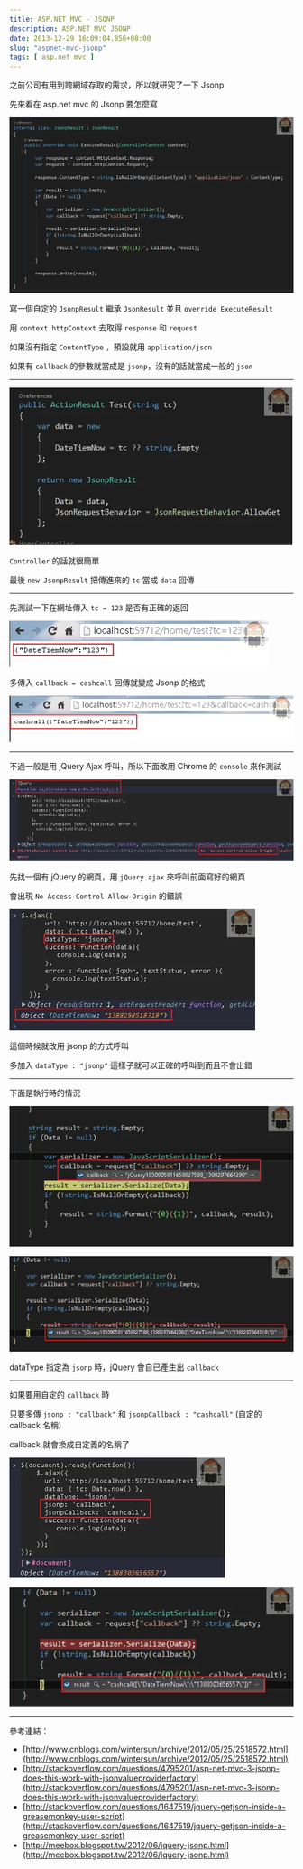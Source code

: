 ```yaml
---
title: ASP.NET MVC - JSONP
description: ASP.NET MVC JSONP
date: 2013-12-29 16:09:04.856+08:00
slug: "aspnet-mvc-jsonp"
tags: [ asp.net mvc ]
---
```


之前公司有用到跨網域存取的需求，所以就研究了一下 Jsonp

先來看在 asp.net mvc 的 Jsonp 要怎麼寫

![](./01.webp)

寫一個自定的 `JsonpResult` 繼承 `JsonResult` 並且 `override ExecuteResult`

用 `context.httpContext` 去取得 `response` 和 `request`

如果沒有指定 `ContentType` ，預設就用 `application/json`

如果有 `callback` 的參數就當成是 `jsonp`，沒有的話就當成一般的 `json`

---

![](./02.webp)

`Controller` 的話就很簡單

最後 `new JsonpResult` 把傳進來的 `tc` 當成 `data` 回傳

---

先測試一下在網址傳入 `tc = 123` 是否有正確的返回

![](./03.webp)

多傳入 `callback = cashcall` 回傳就變成 Jsonp 的格式

![](./04.webp)

---

不過一般是用 jQuery Ajax 呼叫，所以下面改用 Chrome 的 `console` 來作測試

![](./05.webp)

先找一個有 jQuery 的網頁，用 `jQuery.ajax` 來呼叫前面寫好的網頁

會出現 `No Access-Control-Allow-Origin` 的錯誤

![](./06.webp)

這個時候就改用 jsonp 的方式呼叫

多加入 `dataType : "jsonp"` 這樣子就可以正確的呼叫到而且不會出錯

---

下面是執行時的情況

![](./07.webp)

![](./08.webp)

dataType 指定為 `jsonp` 時，jQuery 會自已產生出 `callback`

---

如果要用自定的 `callback` 時

只要多傳 `jsonp : "callback"` 和 `jsonpCallback : "cashcall"` (自定的 callback 名稱)

callback 就會換成自定義的名稱了

![](./09.webp)

![](./10.webp)

---

參考連結：

- [http://www.cnblogs.com/wintersun/archive/2012/05/25/2518572.html](http://www.cnblogs.com/wintersun/archive/2012/05/25/2518572.html)
- [http://stackoverflow.com/questions/4795201/asp-net-mvc-3-jsonp-does-this-work-with-jsonvalueproviderfactory](http://stackoverflow.com/questions/4795201/asp-net-mvc-3-jsonp-does-this-work-with-jsonvalueproviderfactory)
- [http://stackoverflow.com/questions/1647519/jquery-getjson-inside-a-greasemonkey-user-script](http://stackoverflow.com/questions/1647519/jquery-getjson-inside-a-greasemonkey-user-script)
- [http://meebox.blogspot.tw/2012/06/jquery-jsonp.html](http://meebox.blogspot.tw/2012/06/jquery-jsonp.html)
